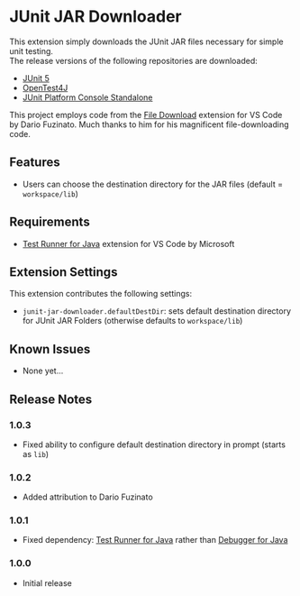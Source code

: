 # JUnit JAR Downloader
This extension simply downloads the JUnit JAR files necessary for simple unit testing.<br/>
The release versions of the following repositories are downloaded:
- [JUnit 5]("https://search.maven.org/artifact/org.junit.jupiter/junit-jupiter-api")
- [OpenTest4J]("https://search.maven.org/artifact/org.opentest4j/opentest4j")
- [JUnit Platform Console Standalone]("https://search.maven.org/artifact/org.junit.platform/junit-platform-console-standalone")

This project employs code from the [File Download](https://marketplace.visualstudio.com/items?itemName=dariofuzinato.vscode-download-file) extension for VS Code by Dario Fuzinato. Much thanks to him for his magnificent file-downloading code.

## Features
- Users can choose the destination directory for the JAR files (default = `workspace/lib`)

## Requirements
- [Test Runner for Java](https://marketplace.visualstudio.com/items?itemName=vscjava.vscode-java-test) extension for VS Code by Microsoft

## Extension Settings

This extension contributes the following settings:
- `junit-jar-downloader.defaultDestDir`: sets default destination directory for JUnit JAR Folders (otherwise defaults to `workspace/lib`)

## Known Issues
- None yet...

## Release Notes

### 1.0.3
- Fixed ability to configure default destination directory in prompt (starts as `lib`)
### 1.0.2
- Added attribution to Dario Fuzinato
### 1.0.1
- Fixed dependency: [Test Runner for Java](https://marketplace.visualstudio.com/items?itemName=vscjava.vscode-java-test) rather than [Debugger for Java](https://marketplace.visualstudio.com/items?itemName=vscjava.vscode-java-debug)
### 1.0.0
- Initial release
